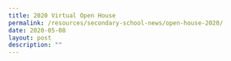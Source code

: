 ```yaml
---
title: 2020 Virtual Open House
permalink: /resources/secondary-school-news/open-house-2020/
date: 2020-05-08
layout: post
description: ""
---
```

